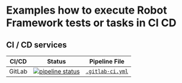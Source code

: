 # Examples how to execute Robot Framework tests or tasks in CI CD
## CI / CD services

| CI/CD | Status | Pipeline File |
| ---- | ---- | ---- |
| GitLab | [![pipeline status](https://gitlab.com/noordsestern/ci-cd-examples-fork/badges/main/pipeline.svg)](https://gitlab.com/noordsestern/ci-cd-examples-fork/-/commits/main) | [`.gitlab-ci.yml`](.gitlab-ci.yml) |
